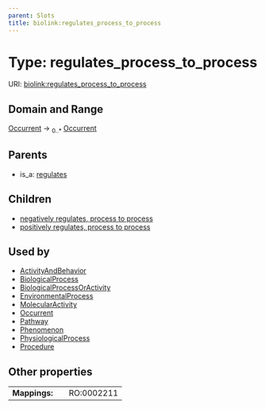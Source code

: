```yaml
---
parent: Slots
title: biolink:regulates_process_to_process
---
```


# Type: regulates_process_to_process




URI: [biolink:regulates_process_to_process](https://w3id.org/biolink/vocab/regulates_process_to_process)

## Domain and Range

[Occurrent](Occurrent.md) ->  <sub>0..*</sub> [Occurrent](Occurrent.md)

## Parents

 *  is_a: [regulates](regulates.md)

## Children

 *  [negatively regulates, process to process](negatively_regulates_process_to_process.md)
 *  [positively regulates, process to process](positively_regulates_process_to_process.md)

## Used by

 * [ActivityAndBehavior](ActivityAndBehavior.md)
 * [BiologicalProcess](BiologicalProcess.md)
 * [BiologicalProcessOrActivity](BiologicalProcessOrActivity.md)
 * [EnvironmentalProcess](EnvironmentalProcess.md)
 * [MolecularActivity](MolecularActivity.md)
 * [Occurrent](Occurrent.md)
 * [Pathway](Pathway.md)
 * [Phenomenon](Phenomenon.md)
 * [PhysiologicalProcess](PhysiologicalProcess.md)
 * [Procedure](Procedure.md)

## Other properties

|  |  |  |
| --- | --- | --- |
| **Mappings:** | | RO:0002211 |

